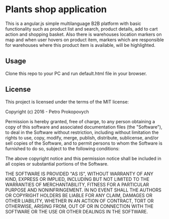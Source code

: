 <h1>Plants shop application</h1>
This is a angular.js simple multilanguage B2B platform with basic functionality such as product list and search, product details, add to cart action and shopping basket. 
Also there is warehouses location markers on map and when user hovers on product item, markers which are responsible for warehouses where this product item is available, will be highlighted.
<h2>Usage</h2>
Clone this repo to your PC and run default.html file in your browser.
<h2>License</h2>
This project is licensed under the terms of the MIT license:

Copyright (c) 2016 - Petro Prokopovych

Permission is hereby granted, free of charge, to any person obtaining a copy
of this software and associated documentation files (the "Software"), to deal
in the Software without restriction, including without limitation the rights
to use, copy, modify, merge, publish, distribute, sublicense, and/or sell
copies of the Software, and to permit persons to whom the Software is
furnished to do so, subject to the following conditions:

The above copyright notice and this permission notice shall be included in all
copies or substantial portions of the Software.

THE SOFTWARE IS PROVIDED "AS IS", WITHOUT WARRANTY OF ANY KIND, EXPRESS OR
IMPLIED, INCLUDING BUT NOT LIMITED TO THE WARRANTIES OF MERCHANTABILITY,
FITNESS FOR A PARTICULAR PURPOSE AND NONINFRINGEMENT. IN NO EVENT SHALL THE
AUTHORS OR COPYRIGHT HOLDERS BE LIABLE FOR ANY CLAIM, DAMAGES OR OTHER
LIABILITY, WHETHER IN AN ACTION OF CONTRACT, TORT OR OTHERWISE, ARISING FROM,
OUT OF OR IN CONNECTION WITH THE SOFTWARE OR THE USE OR OTHER DEALINGS IN THE
SOFTWARE.
